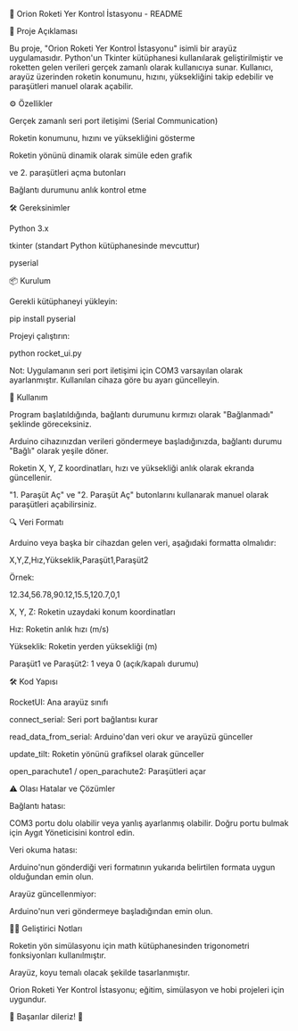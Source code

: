 🚀 Orion Roketi Yer Kontrol İstasyonu - README

📖 Proje Açıklaması

Bu proje, "Orion Roketi Yer Kontrol İstasyonu" isimli bir arayüz uygulamasıdır. Python'un Tkinter kütüphanesi kullanılarak geliştirilmiştir ve roketten gelen verileri gerçek zamanlı olarak kullanıcıya sunar. Kullanıcı, arayüz üzerinden roketin konumunu, hızını, yüksekliğini takip edebilir ve paraşütleri manuel olarak açabilir.

⚙️ Özellikler

Gerçek zamanlı seri port iletişimi (Serial Communication)

Roketin konumunu, hızını ve yüksekliğini gösterme

Roketin yönünü dinamik olarak simüle eden grafik



ve 2. paraşütleri açma butonları

Bağlantı durumunu anlık kontrol etme

🛠️ Gereksinimler

Python 3.x

tkinter (standart Python kütüphanesinde mevcuttur)

pyserial

📦 Kurulum

Gerekli kütüphaneyi yükleyin:

pip install pyserial

Projeyi çalıştırın:

python rocket_ui.py

Not: Uygulamanın seri port iletişimi için COM3 varsayılan olarak ayarlanmıştır. Kullanılan cihaza göre bu ayarı güncelleyin.

🚀 Kullanım

Program başlatıldığında, bağlantı durumunu kırmızı olarak "Bağlanmadı" şeklinde göreceksiniz.

Arduino cihazınızdan verileri göndermeye başladığınızda, bağlantı durumu "Bağlı" olarak yeşile döner.

Roketin X, Y, Z koordinatları, hızı ve yüksekliği anlık olarak ekranda güncellenir.

"1. Paraşüt Aç" ve "2. Paraşüt Aç" butonlarını kullanarak manuel olarak paraşütleri açabilirsiniz.

🔍 Veri Formatı

Arduino veya başka bir cihazdan gelen veri, aşağıdaki formatta olmalıdır:

X,Y,Z,Hız,Yükseklik,Paraşüt1,Paraşüt2

Örnek:

12.34,56.78,90.12,15.5,120.7,0,1

X, Y, Z: Roketin uzaydaki konum koordinatları

Hız: Roketin anlık hızı (m/s)

Yükseklik: Roketin yerden yüksekliği (m)

Paraşüt1 ve Paraşüt2: 1 veya 0 (açık/kapalı durumu)

🛠️ Kod Yapısı

RocketUI: Ana arayüz sınıfı

connect_serial: Seri port bağlantısı kurar

read_data_from_serial: Arduino'dan veri okur ve arayüzü günceller

update_tilt: Roketin yönünü grafiksel olarak günceller

open_parachute1 / open_parachute2: Paraşütleri açar

⚠️ Olası Hatalar ve Çözümler

Bağlantı hatası:

COM3 portu dolu olabilir veya yanlış ayarlanmış olabilir. Doğru portu bulmak için Aygıt Yöneticisini kontrol edin.

Veri okuma hatası:

Arduino'nun gönderdiği veri formatının yukarıda belirtilen formata uygun olduğundan emin olun.

Arayüz güncellenmiyor:

Arduino'nun veri göndermeye başladığından emin olun.

👨‍💻 Geliştirici Notları

Roketin yön simülasyonu için math kütüphanesinden trigonometri fonksiyonları kullanılmıştır.

Arayüz, koyu temalı olacak şekilde tasarlanmıştır.

Orion Roketi Yer Kontrol İstasyonu; eğitim, simülasyon ve hobi projeleri için uygundur.

🎯 Başarılar dileriz! 🚀
